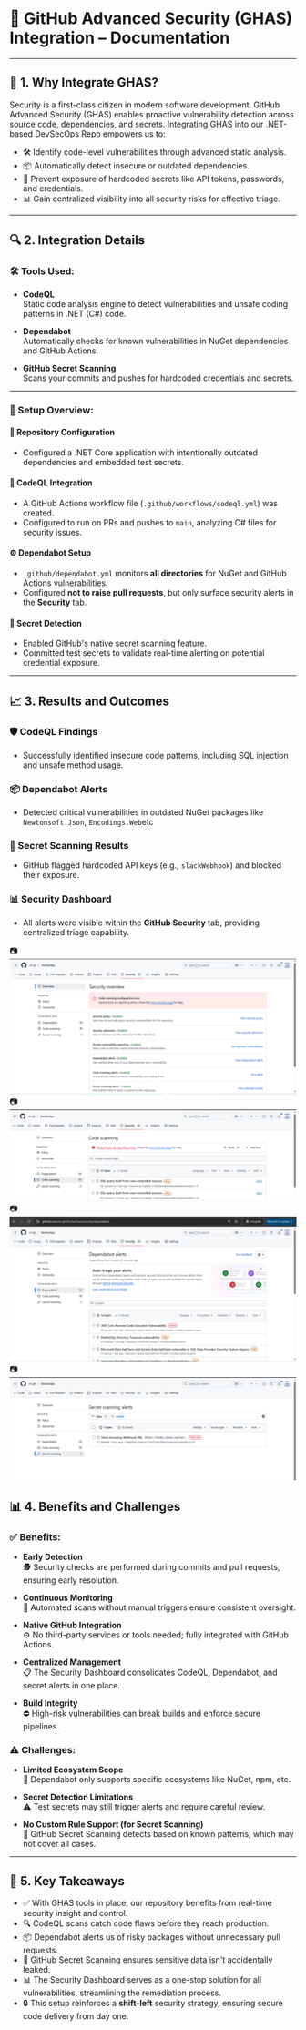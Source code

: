 # 🔐 GitHub Advanced Security (GHAS) Integration – Documentation

---

## 🌟 1. Why Integrate GHAS?

Security is a first-class citizen in modern software development. GitHub Advanced Security (GHAS) enables proactive vulnerability detection across source code, dependencies, and secrets. Integrating GHAS into our .NET-based DevSecOps Repo empowers us to:

- 🛠️ Identify code-level vulnerabilities through advanced static analysis.
- 📦 Automatically detect insecure or outdated dependencies.
- 🔑 Prevent exposure of hardcoded secrets like API tokens, passwords, and credentials.
- 📊 Gain centralized visibility into all security risks for effective triage.

---

## 🔍 2. Integration Details

### 🛠️ Tools Used:

- **CodeQL**  
  Static code analysis engine to detect vulnerabilities and unsafe coding patterns in .NET (C#) code.

- **Dependabot**  
  Automatically checks for known vulnerabilities in NuGet dependencies and GitHub Actions.

- **GitHub Secret Scanning**  
  Scans your commits and pushes for hardcoded credentials and secrets.

---

### 🧪 Setup Overview:

#### 📁 Repository Configuration

- Configured a .NET Core application with intentionally outdated dependencies and embedded test secrets.

#### 📝 CodeQL Integration

- A GitHub Actions workflow file (`.github/workflows/codeql.yml`) was created.
- Configured to run on PRs and pushes to `main`, analyzing C# files for security issues.

#### ⚙️ Dependabot Setup

- `.github/dependabot.yml` monitors **all directories** for NuGet and GitHub Actions vulnerabilities.
- Configured **not to raise pull requests**, but only surface security alerts in the **Security** tab.

#### 🔐 Secret Detection

- Enabled GitHub's native secret scanning feature.
- Committed test secrets to validate real-time alerting on potential credential exposure.

---

## 📈 3. Results and Outcomes

### 🛡️ CodeQL Findings

- Successfully identified insecure code patterns, including SQL injection and unsafe method usage.

### 📦 Dependabot Alerts

- Detected critical vulnerabilities in outdated NuGet packages like `Newtonsoft.Json`, `Encodings.Web`etc

### 🔑 Secret Scanning Results

- GitHub flagged hardcoded API keys (e.g., `slackWebhook`) and blocked their exposure.

### 📊 Security Dashboard

- All alerts were visible within the **GitHub Security** tab, providing centralized triage capability.

📷 ![GHAS Enable Proof](S1A/assets/images/ghas-enable-proof.PNG)
📷 ![CodeQL Proof](S1A/assets/images/codeql-proof.PNG)  
📷 ![Dependabot Proof](S1A/assets/images/dependabot-proof.PNG)  
📷 ![Secret Scan Proof](S1A/assets/images/secret-scan-proof.PNG)

## 📊 4. Benefits and Challenges

### ✅ Benefits:

- **Early Detection**  
  🕵️ Security checks are performed during commits and pull requests, ensuring early resolution.

- **Continuous Monitoring**  
  🔄 Automated scans without manual triggers ensure consistent oversight.

- **Native GitHub Integration**  
  ⚙️ No third-party services or tools needed; fully integrated with GitHub Actions.

- **Centralized Management**  
  📋 The Security Dashboard consolidates CodeQL, Dependabot, and secret alerts in one place.

- **Build Integrity**  
  ⛔ High-risk vulnerabilities can break builds and enforce secure pipelines.

### ⚠️ Challenges:

- **Limited Ecosystem Scope**  
  🚫 Dependabot only supports specific ecosystems like NuGet, npm, etc.

- **Secret Detection Limitations**  
  ⚠️ Test secrets may still trigger alerts and require careful review.

- **No Custom Rule Support (for Secret Scanning)**  
  🔐 GitHub Secret Scanning detects based on known patterns, which may not cover all cases.

---

## 🏁 5. Key Takeaways

- ✅ With GHAS tools in place, our repository benefits from real-time security insight and control.
- 🔍 CodeQL scans catch code flaws before they reach production.
- 📦 Dependabot alerts us of risky packages without unnecessary pull requests.
- 🔑 GitHub Secret Scanning ensures sensitive data isn't accidentally leaked.
- 📊 The Security Dashboard serves as a one-stop solution for all vulnerabilities, streamlining the remediation process.
- 🔒 This setup reinforces a **shift-left** security strategy, ensuring secure code delivery from day one.